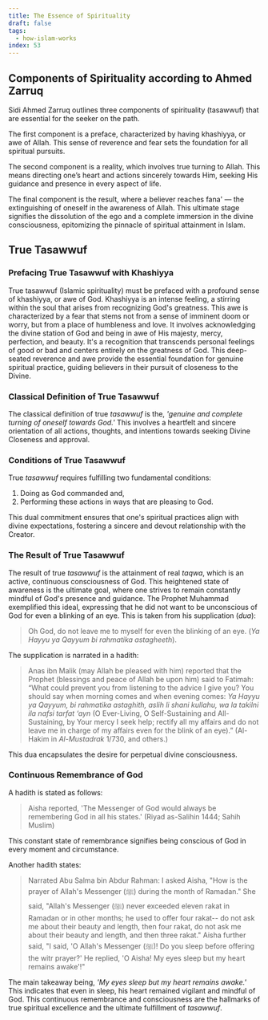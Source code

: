 ```yaml
---
title: The Essence of Spirituality
draft: false
tags:
  - how-islam-works
index: 53
---
```

## Components of Spirituality according to Ahmed Zarruq

Sidi Ahmed Zarruq outlines three components of spirituality (tasawwuf) that are essential for the seeker on the path. 

The first component is a preface, characterized by having khashiyya, or awe of Allah. This sense of reverence and fear sets the foundation for all spiritual pursuits. 

The second component is a reality, which involves true turning to Allah. This means directing one’s heart and actions sincerely towards Him, seeking His guidance and presence in every aspect of life. 

The final component is the result, where a believer reaches fana' — the extinguishing of oneself in the awareness of Allah. This ultimate stage signifies the dissolution of the ego and a complete immersion in the divine consciousness, epitomizing the pinnacle of spiritual attainment in Islam.

## True Tasawwuf

### Prefacing True Tasawwuf with Khashiyya

True tasawwuf (Islamic spirituality) must be prefaced with a profound sense of khashiyya, or awe of God. Khashiyya is an intense feeling, a stirring within the soul that arises from recognizing God's greatness. This awe is characterized by a fear that stems not from a sense of imminent doom or worry, but from a place of humbleness and love. It involves acknowledging the divine station of God and being in awe of His majesty, mercy, perfection, and beauty. It's a recognition that transcends personal feelings of good or bad and centers entirely on the greatness of God. This deep-seated reverence and awe provide the essential foundation for genuine spiritual practice, guiding believers in their pursuit of closeness to the Divine.

### Classical Definition of True Tasawwuf

The classical definition of true *tasawwuf* is the, *'genuine and complete turning of oneself towards God.'* This involves a heartfelt and sincere orientation of all actions, thoughts, and intentions towards seeking Divine Closeness and approval.

### Conditions of True Tasawwuf

True *tasawwuf* requires fulfilling two fundamental conditions: 
1. Doing as God commanded and,
2. Performing these actions in ways that are pleasing to God. 

This dual commitment ensures that one's spiritual practices align with divine expectations, fostering a sincere and devout relationship with the Creator.
### The Result of True Tasawwuf

The result of true *tasawwuf* is the attainment of real *taqwa*, which is an active, continuous consciousness of God. This heightened state of awareness is the ultimate goal, where one strives to remain constantly mindful of God's presence and guidance. The Prophet Muhammad exemplified this ideal, expressing that he did not want to be unconscious of God for even a blinking of an eye. This is taken from his supplication (*dua*):

> Oh God, do not leave me to myself for even the blinking of an eye. (*Ya Hayyu ya Qayyum bi rahmatika astagheeth*).

The supplication is narrated in a hadith:

> Anas ibn Malik (may Allah be pleased with him) reported that the Prophet (blessings and peace of Allah be upon him) said to Fatimah: “What could prevent you from listening to the advice I give you? You should say when morning comes and when evening comes: _Ya Hayyu ya Qayyum, bi rahmatika astaghith, aslih li shani kullahu, wa la takilni ila nafsi tarfat ‘ayn_ (O Ever-Living, O Self-Sustaining and All-Sustaining, by Your mercy I seek help; rectify all my affairs and do not leave me in charge of my affairs even for the blink of an eye).” (Al-Hakim in _Al-Mustadrak_ 1/730, and others.)

This dua encapsulates the desire for perpetual divine consciousness.

### Continuous Remembrance of God

A hadith is stated as follows: 

> Aisha reported, 'The Messenger of God would always be remembering God in all his states.' (Riyad as-Salihin 1444; Sahih Muslim)

This constant state of remembrance signifies being conscious of God in every moment and circumstance. 

Another hadith states:

> Narrated Abu Salma bin Abdur Rahman: I asked Aisha, "How is the prayer of Allah's Messenger (ﷺ) during the month of Ramadan." She said, "Allah's Messenger (ﷺ) never exceeded eleven rakat in Ramadan or in other months; he used to offer four rakat-- do not ask me about their beauty and length, then four rakat, do not ask me about their beauty and length, and then three rakat." Aisha further said, "I said, 'O Allah's Messenger (ﷺ)! Do you sleep before offering the witr prayer?' He replied, 'O Aisha! My eyes sleep but my heart remains awake'!"

The main takeaway being, *'My eyes sleep but my heart remains awake.'* This indicates that even in sleep, his heart remained vigilant and mindful of God. This continuous remembrance and consciousness are the hallmarks of true spiritual excellence and the ultimate fulfillment of *tasawwuf*.


